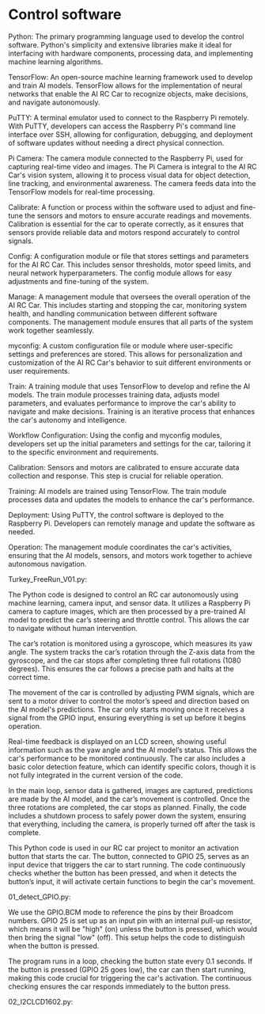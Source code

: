 Control software
====
Python: The primary programming language used to develop the control software. Python's simplicity and extensive libraries make it ideal for interfacing with hardware components, processing data, and implementing machine learning algorithms.

TensorFlow: An open-source machine learning framework used to develop and train AI models. TensorFlow allows for the implementation of neural networks that enable the AI RC Car to recognize objects, make decisions, and navigate autonomously.

PuTTY: A terminal emulator used to connect to the Raspberry Pi remotely. With PuTTY, developers can access the Raspberry Pi's command line interface over SSH, allowing for configuration, debugging, and deployment of software updates without needing a direct physical connection.

Pi Camera: The camera module connected to the Raspberry Pi, used for capturing real-time video and images. The Pi Camera is integral to the AI RC Car's vision system, allowing it to process visual data for object detection, line tracking, and environmental awareness. The camera feeds data into the TensorFlow models for real-time processing.

Calibrate: A function or process within the software used to adjust and fine-tune the sensors and motors to ensure accurate readings and movements. Calibration is essential for the car to operate correctly, as it ensures that sensors provide reliable data and motors respond accurately to control signals.

Config: A configuration module or file that stores settings and parameters for the AI RC Car. This includes sensor thresholds, motor speed limits, and neural network hyperparameters. The config module allows for easy adjustments and fine-tuning of the system.

Manage: A management module that oversees the overall operation of the AI RC Car. This includes starting and stopping the car, monitoring system health, and handling communication between different software components. The management module ensures that all parts of the system work together seamlessly.

myconfig: A custom configuration file or module where user-specific settings and preferences are stored. This allows for personalization and customization of the AI RC Car's behavior to suit different environments or user requirements.

Train: A training module that uses TensorFlow to develop and refine the AI models. The train module processes training data, adjusts model parameters, and evaluates performance to improve the car's ability to navigate and make decisions. Training is an iterative process that enhances the car's autonomy and intelligence.

Workflow
Configuration: Using the config and myconfig modules, developers set up the initial parameters and settings for the car, tailoring it to the specific environment and requirements.

Calibration: Sensors and motors are calibrated to ensure accurate data collection and response. This step is crucial for reliable operation.

Training: AI models are trained using TensorFlow. The train module processes data and updates the models to enhance the car's performance.

Deployment: Using PuTTY, the control software is deployed to the Raspberry Pi. Developers can remotely manage and update the software as needed.

Operation: The management module coordinates the car's activities, ensuring that the AI models, sensors, and motors work together to achieve autonomous navigation.


Turkey_FreeRun_V01.py:


The Python code is designed to control an RC car autonomously using machine learning, camera input, and sensor data. It utilizes a Raspberry Pi camera to capture images, which are then processed by a pre-trained AI model to predict the car’s steering and throttle control. This allows the car to navigate without human intervention.

The car’s rotation is monitored using a gyroscope, which measures its yaw angle. The system tracks the car’s rotation through the Z-axis data from the gyroscope, and the car stops after completing three full rotations (1080 degrees). This ensures the car follows a precise path and halts at the correct time.

The movement of the car is controlled by adjusting PWM signals, which are sent to a motor driver to control the motor’s speed and direction based on the AI model's predictions. The car only starts moving once it receives a signal from the GPIO input, ensuring everything is set up before it begins operation.

Real-time feedback is displayed on an LCD screen, showing useful information such as the yaw angle and the AI model’s status. This allows the car's performance to be monitored continuously. The car also includes a basic color detection feature, which can identify specific colors, though it is not fully integrated in the current version of the code.

In the main loop, sensor data is gathered, images are captured, predictions are made by the AI model, and the car’s movement is controlled. Once the three rotations are completed, the car stops as planned. Finally, the code includes a shutdown process to safely power down the system, ensuring that everything, including the camera, is properly turned off after the task is complete.

This Python code is used in our RC car project to monitor an activation button that starts the car. The button, connected to GPIO 25, serves as an input device that triggers the car to start running. The code continuously checks whether the button has been pressed, and when it detects the button’s input, it will activate certain functions to begin the car's movement.


01_detect_GPIO.py:

We use the GPIO.BCM mode to reference the pins by their Broadcom numbers. GPIO 25 is set up as an input pin with an internal pull-up resistor, which means it will be "high" (on) unless the button is pressed, which would then bring the signal "low" (off). This setup helps the code to distinguish when the button is pressed.

The program runs in a loop, checking the button state every 0.1 seconds. If the button is pressed (GPIO 25 goes low), the car can then start running, making this code crucial for triggering the car's activation. The continuous checking ensures the car responds immediately to the button press.


02_I2CLCD1602.py:




